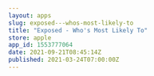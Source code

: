 ```yaml
---
layout: apps
slug: exposed---whos-most-likely-to
title: "Exposed - Who's Most Likely To"
store: apple
app_id: 1553777064
date: 2021-09-21T08:45:14Z
published: 2021-03-24T07:00:00Z
---
```

